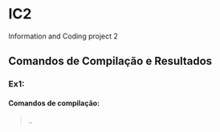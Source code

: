 # IC2
Information and Coding project 2

## Comandos de Compilação e Resultados


### Ex1:
#### Comandos de compilação:
>..
